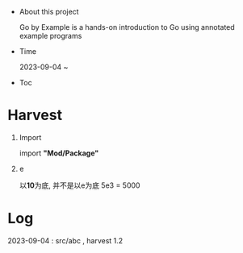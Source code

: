 - About this project
    
    Go by Example is a hands-on introduction to Go using annotated example programs

- Time
    
    2023-09-04 ~ 

- Toc

# Harvest
1. Import
    
    import **"Mod/Package"**

2. e

   以**10**为底, 并不是以e为底 5e3 = 5000


# Log

2023-09-04 : src/abc , harvest 1.2